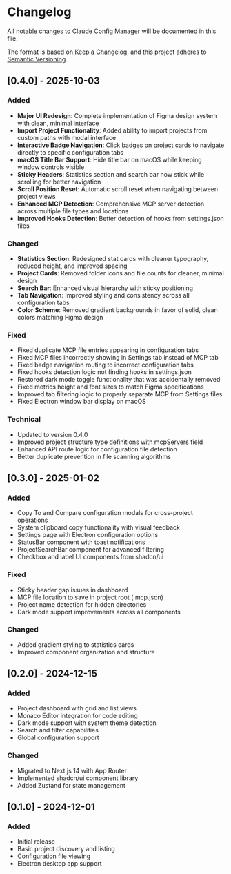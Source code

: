 # Changelog

All notable changes to Claude Config Manager will be documented in this file.

The format is based on [Keep a Changelog](https://keepachangelog.com/en/1.0.0/),
and this project adheres to [Semantic Versioning](https://semver.org/spec/v2.0.0.html).

## [0.4.0] - 2025-10-03

### Added
- **Major UI Redesign**: Complete implementation of Figma design system with clean, minimal interface
- **Import Project Functionality**: Added ability to import projects from custom paths with modal interface
- **Interactive Badge Navigation**: Click badges on project cards to navigate directly to specific configuration tabs
- **macOS Title Bar Support**: Hide title bar on macOS while keeping window controls visible
- **Sticky Headers**: Statistics section and search bar now stick while scrolling for better navigation
- **Scroll Position Reset**: Automatic scroll reset when navigating between project views
- **Enhanced MCP Detection**: Comprehensive MCP server detection across multiple file types and locations
- **Improved Hooks Detection**: Better detection of hooks from settings.json files

### Changed
- **Statistics Section**: Redesigned stat cards with cleaner typography, reduced height, and improved spacing
- **Project Cards**: Removed folder icons and file counts for cleaner, minimal design
- **Search Bar**: Enhanced visual hierarchy with sticky positioning
- **Tab Navigation**: Improved styling and consistency across all configuration tabs
- **Color Scheme**: Removed gradient backgrounds in favor of solid, clean colors matching Figma design

### Fixed
- Fixed duplicate MCP file entries appearing in configuration tabs
- Fixed MCP files incorrectly showing in Settings tab instead of MCP tab
- Fixed badge navigation routing to incorrect configuration tabs
- Fixed hooks detection logic not finding hooks in settings.json
- Restored dark mode toggle functionality that was accidentally removed
- Fixed metrics height and font sizes to match Figma specifications
- Improved tab filtering logic to properly separate MCP from Settings files
- Fixed Electron window bar display on macOS

### Technical
- Updated to version 0.4.0
- Improved project structure type definitions with mcpServers field
- Enhanced API route logic for configuration file detection
- Better duplicate prevention in file scanning algorithms

## [0.3.0] - 2025-01-02

### Added
- Copy To and Compare configuration modals for cross-project operations
- System clipboard copy functionality with visual feedback
- Settings page with Electron configuration options
- StatusBar component with toast notifications
- ProjectSearchBar component for advanced filtering
- Checkbox and label UI components from shadcn/ui

### Fixed
- Sticky header gap issues in dashboard
- MCP file location to save in project root (.mcp.json)
- Project name detection for hidden directories
- Dark mode support improvements across all components

### Changed
- Added gradient styling to statistics cards
- Improved component organization and structure

## [0.2.0] - 2024-12-15

### Added
- Project dashboard with grid and list views
- Monaco Editor integration for code editing
- Dark mode support with system theme detection
- Search and filter capabilities
- Global configuration support

### Changed
- Migrated to Next.js 14 with App Router
- Implemented shadcn/ui component library
- Added Zustand for state management

## [0.1.0] - 2024-12-01

### Added
- Initial release
- Basic project discovery and listing
- Configuration file viewing
- Electron desktop app support